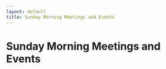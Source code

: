 ```yaml
---
layout: default
title: Sunday Morning Meetings and Events
---
```


# Sunday Morning Meetings and Events
